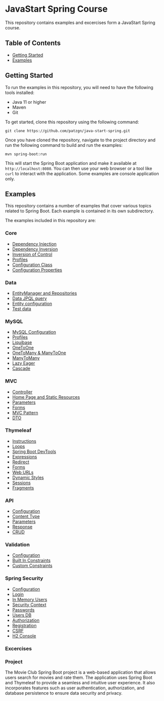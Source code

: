 # JavaStart Spring Course

This repository contains examples and excercises form a JavaStart Spring course.

## Table of Contents

- [Getting Started](#getting-started)
- [Examples](#examples)

## Getting Started

To run the examples in this repository, you will need to have the following tools installed:

- Java 11 or higher
- Maven
- Git

To get started, clone this repository using the following command:
```
git clone https://github.com/patzgn/java-start-spring.git
```
Once you have cloned the repository, navigate to the project directory and run the following command to build and run the examples:
```
mvn spring-boot:run
```
This will start the Spring Boot application and make it available at `http://localhost:8080`. You can then use your web browser or a tool like `curl` to interact with the application. Some examples are console application only.

## Examples

This repository contains a number of examples that cover various topics related to Spring Boot. Each example is contained in its own subdirectory.

The examples included in this repository are:

### Core

- [Dependency Injection](https://github.com/patzgn/java-start-spring/tree/main/00-core/01-dependency-injection)
- [Dependency Inversion](https://github.com/patzgn/java-start-spring/tree/main/00-core/02-dependency-inversion)
- [Inversion of Control](https://github.com/patzgn/java-start-spring/tree/main/00-core/03-inversion-of-control)
- [Profiles](https://github.com/patzgn/java-start-spring/tree/main/00-core/04-profiles)
- [Configuration Class](https://github.com/patzgn/java-start-spring/tree/main/00-core/05-configuration-class)
- [Configuration Properties](https://github.com/patzgn/java-start-spring/tree/main/00-core/06-configuration-properties)

### Data

- [EntityManager and Repositories](https://github.com/patzgn/java-start-spring/tree/main/01-data/01-entitymanager-and-repositories/bikerent)
- [Data JPQL query](https://github.com/patzgn/java-start-spring/tree/main/01-data/02-data-jpql-query)
- [Entity configuration](https://github.com/patzgn/java-start-spring/tree/main/01-data/03-entity-configuration)
- [Test data](https://github.com/patzgn/java-start-spring/tree/main/01-data/04-test-data)

### MySQL

- [MySQL Configuration](https://github.com/patzgn/java-start-spring/tree/main/02-mysql/01-mysql-config)
- [Profiles](https://github.com/patzgn/java-start-spring/tree/main/02-mysql/02-data-dev-prod)
- [Liquibase](https://github.com/patzgn/java-start-spring/tree/main/02-mysql/03-data-liquibase)
- [OneToOne](https://github.com/patzgn/java-start-spring/tree/main/02-mysql/04-one-to-one)
- [OneToMany & ManyToOne](https://github.com/patzgn/java-start-spring/tree/main/02-mysql/05-one-to-many)
- [ManyToMany](https://github.com/patzgn/java-start-spring/tree/main/02-mysql/06-many-to-many)
- [Lazy Eager](https://github.com/patzgn/java-start-spring/tree/main/02-mysql/07-lazy-eager)
- [Cascade](https://github.com/patzgn/java-start-spring/tree/main/02-mysql/08-cascade)

### MVC

- [Controller](https://github.com/patzgn/java-start-spring/tree/main/03-mvc/01-mvc-controller)
- [Home Page and Static Resources](https://github.com/patzgn/java-start-spring/tree/main/03-mvc/02-mvc-home)
- [Parameters](https://github.com/patzgn/java-start-spring/tree/main/03-mvc/03-mvc-params)
- [Forms](https://github.com/patzgn/java-start-spring/tree/main/03-mvc/04-mvc-form-post)
- [MVC Pattern](https://github.com/patzgn/java-start-spring/tree/main/03-mvc/05-mvc-pattern)
- [DTO](https://github.com/patzgn/java-start-spring/tree/main/03-mvc/06-mvc-dto)

### Thymeleaf

- [Instructions](https://github.com/patzgn/java-start-spring/tree/main/04-thymeleaf/01-instructions)
- [Loops](https://github.com/patzgn/java-start-spring/tree/main/04-thymeleaf/02-loop)
- [Spring Boot DevTools](https://github.com/patzgn/java-start-spring/tree/main/04-thymeleaf/03-devtools)
- [Expressions](https://github.com/patzgn/java-start-spring/tree/main/04-thymeleaf/04-expressions)
- [Redirect](https://github.com/patzgn/java-start-spring/tree/main/04-thymeleaf/05-redirect)
- [Forms](https://github.com/patzgn/java-start-spring/tree/main/04-thymeleaf/06-forms)
- [Web URLs](https://github.com/patzgn/java-start-spring/tree/main/04-thymeleaf/07-web-urls)
- [Dynamic Styles](https://github.com/patzgn/java-start-spring/tree/main/04-thymeleaf/08-dynamic-styles)
- [Sessions](https://github.com/patzgn/java-start-spring/tree/main/04-thymeleaf/09-sessions)
- [Fragments](https://github.com/patzgn/java-start-spring/tree/main/04-thymeleaf/10-fragments)

### API
- [Configuration](https://github.com/patzgn/java-start-spring/tree/main/05-api/01-config)
- [Content Type](https://github.com/patzgn/java-start-spring/tree/main/05-api/02-content-type)
- [Parameters](https://github.com/patzgn/java-start-spring/tree/main/05-api/03-params)
- [Response](https://github.com/patzgn/java-start-spring/tree/main/05-api/04-response)
- [CRUD](https://github.com/patzgn/java-start-spring/tree/main/05-api/05-crud)

### Validation
- [Configuration](https://github.com/patzgn/java-start-spring/tree/main/06-validation/01-config)
- [Built In Constraints](https://github.com/patzgn/java-start-spring/tree/main/06-validation/02-built-in-constraints)
- [Custom Constraints](https://github.com/patzgn/java-start-spring/tree/main/06-validation/03-custom-constraints)

### Spring Security
- [Configuration](https://github.com/patzgn/java-start-spring/tree/main/07-spring-security/01-config)
- [Login](https://github.com/patzgn/java-start-spring/tree/main/07-spring-security/02-login)
- [In Memory Users](https://github.com/patzgn/java-start-spring/tree/main/07-spring-security/03-in-mem-users)
- [Security Context](https://github.com/patzgn/java-start-spring/tree/main/07-spring-security/04-security-context)
- [Passwords](https://github.com/patzgn/java-start-spring/tree/main/07-spring-security/05-passwords)
- [Users DB](https://github.com/patzgn/java-start-spring/tree/main/07-spring-security/06-users-db)
- [Authorization](https://github.com/patzgn/java-start-spring/tree/main/07-spring-security/07-authorization)
- [Registration](https://github.com/patzgn/java-start-spring/tree/main/07-spring-security/08-registration)
- [CSRF](https://github.com/patzgn/java-start-spring/tree/main/07-spring-security/09-csrf)
- [H2 Console](https://github.com/patzgn/java-start-spring/tree/main/07-spring-security/10-h2-console)

### Excercises

### Project
The Movie Club Spring Boot project is a web-based application that allows users search for movies and rate them. The application uses Spring Boot and Thymeleaf to provide a seamless and intuitive user experience. It also incorporates features such as user authentication, authorization, and database persistence to ensure data security and privacy.
